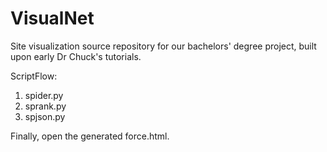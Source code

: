 # VisualNet

Site visualization source repository for our bachelors' degree project, built upon early Dr Chuck's tutorials.

ScriptFlow:

1. spider.py
2. sprank.py
3. spjson.py

Finally, open the generated force.html.
